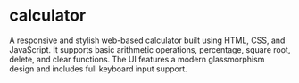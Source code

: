 # calculator
A responsive and stylish web-based calculator built using HTML, CSS, and JavaScript. It supports basic arithmetic operations, percentage, square root, delete, and clear functions. The UI features a modern glassmorphism design and includes full keyboard input support.
